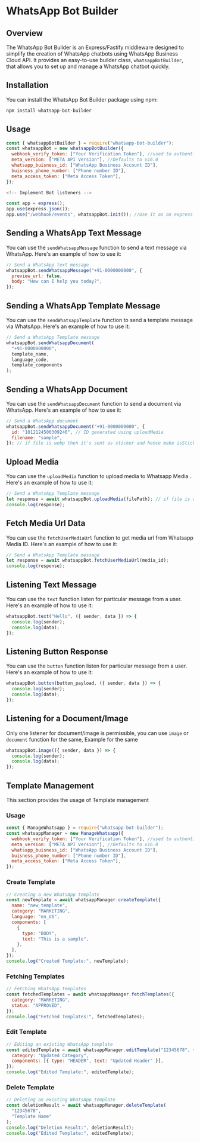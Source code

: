 # WhatsApp Bot Builder

## Overview

The WhatsApp Bot Builder is an Express/Fastify middleware designed to simplify the creation of WhatsApp chatbots using WhatsApp Business Cloud API. It provides an easy-to-use builder class, `whatsappBotBuilder`, that allows you to set up and manage a WhatsApp chatbot quickly.

## Installation

You can install the WhatsApp Bot Builder package using npm:

```bash
npm install whatsapp-bot-builder
```

## Usage

```javascript
const { whatsappBotBuilder } = require("whatsapp-bot-builder");
const whatsappBot = new whatsappBotBuilder({
  webhook_verify_token: ["Your Verification Token"], //used to authenticate whatsapp webhook
  meta_version: ["META API Version"], //Defaults to v16.0
  whatsapp_buisness_id: ["WhatsApp Business Account ID"],
  buisness_phone_number: ["Phone number ID"],
  meta_access_token: ["Meta Access Token"],
});

<!-- Implement Bot listeners -->

const app = express();
app.use(express.json());
app.use("/webhook/events", whatsappBot.init()); //Use it as an express Middleware, it will handle Whatsapp Webhook Events

```

## Sending a WhatsApp Text Message

You can use the `sendWhatsappMessage` function to send a text message via WhatsApp. Here's an example of how to use it:

```javascript
// Send a WhatsApp text message
whatsappBot.sendWhatsappMessage("+91-0000000000", {
  preview_url: false,
  body: "How can I help you today?",
});
```

## Sending a WhatsApp Template Message

You can use the `sendWhatsappTemplate` function to send a template message via WhatsApp. Here's an example of how to use it:

```javascript
// Send a WhatsApp Template message
whatsappBot.sendWhatsappDocument(
  "+91-0000000000",
  template_name,
  language_code,
  template_components
);
```

## Sending a WhatsApp Document

You can use the `sendWhatsappDocument` function to send a document via WhatsApp. Here's an example of how to use it:

```javascript
// Send a WhatsApp document
whatsappBot.sendWhatsappDocument("+91-0000000000", {
  id: "1012124500309246", // ID generated using uploadMedia
  filename: "sample",
}); // if file is webp then it's sent as sticker and hence make isSticker true
```

## Upload Media

You can use the `uploadMedia` function to upload media to Whatsapp Media . Here's an example of how to use it:

```javascript
// Send a WhatsApp Template message
let response = await whatsappBot.uploadMedia(filePath); // if file is webp then make sure choosing isWebpAnimated based on it's animation, default it static
console.log(response);
```

## Fetch Media Url Data

You can use the `fetchUserMediaUrl` function to get media url from Whatsapp Media ID. Here's an example of how to use it:

```javascript
// Send a WhatsApp Template message
let response = await whatsappBot.fetchUserMediaUrl(media_id);
console.log(response);
```

## Listening Text Message

You can use the `text` function listen for particular message from a user. Here's an example of how to use it:

```javascript
whatsappBot.text("Hello", ({ sender, data }) => {
  console.log(sender);
  console.log(data);
});
```

## Listening Button Response

You can use the `button` function listen for particular message from a user. Here's an example of how to use it:

```javascript
whatsappBot.button(button_payload, ({ sender, data }) => {
  console.log(sender);
  console.log(data);
});
```

## Listening for a Document/Image

Only one listener for document/image is permissible, you can use `image` or `document` function for the same,
Example for the same

```javascript
whatsappBot.image(({ sender, data }) => {
  console.log(sender);
  console.log(data);
});
```

## Template Management

This section provides the usage of Template management

### Usage

```javascript
const { ManageWhatsapp } = require("whatsapp-bot-builder");
const whatsappManager = new ManageWhatsapp({
  webhook_verify_token: ["Your Verification Token"], //used to authenticate whatsapp webhook
  meta_version: ["META API Version"], //Defaults to v16.0
  whatsapp_buisness_id: ["WhatsApp Business Account ID"],
  buisness_phone_number: ["Phone number ID"],
  meta_access_token: ["Meta Access Token"],
});
```

### Create Template

```javascript
// Creating a new WhatsApp template
const newTemplate = await whatsappManager.createTemplate({
  name: "new_template",
  category: "MARKETING",
  language: "en_US",
  components: [
    {
      type: "BODY",
      text: "This is a sample",
    },
  ],
});
console.log("Created Template:", newTemplate);
```

### Fetching Templates

```javascript
// Fetching WhatsApp templates
const fetchedTemplates = await whatsappManager.fetchTemplates({
  category: "MARKETING",
  status: "APPROVED",
});
console.log("Fetched Templates:", fetchedTemplates);
```

### Edit Template

```javascript
// Editing an existing WhatsApp template
const editedTemplate = await whatsappManager.editTemplate("12345678", {
  category: "Updated Category",
  components: [{ type: "HEADER", text: "Updated Header" }],
});
console.log("Edited Template:", editedTemplate);
```

### Delete Template

```javascript
// Deleting an existing WhatsApp template
const deletionResult = await whatsappManager.deleteTemplate(
  "12345678",
  "Template Name"
);
console.log("Deletion Result:", deletionResult);
console.log("Edited Template:", editedTemplate);
```

